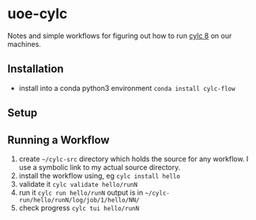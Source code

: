 uoe-cylc
========
Notes and simple workflows for figuring out how to run [cylc 8](https://cylc.github.io/cylc-doc/latest/html/index.html) on our machines.

Installation
------------
 * install into a conda python3 environment 
 ```conda install cylc-flow```
 
Setup
-----

Running a Workflow
------------------
 1. create `~/cylc-src` directory which holds the source for any workflow. I use a symbolic link to my actual source directory.
 2. install the workflow using, eg
 ```cylc install hello```
 3. validate it
 ```cylc validate hello/runN```
 4. run it
  ```cylc run hello/runN```
  output is in `~/cylc-run/hello/runN/log/job/1/hello/NN/`
 5. check progress ```cylc tui hello/runN```
  
